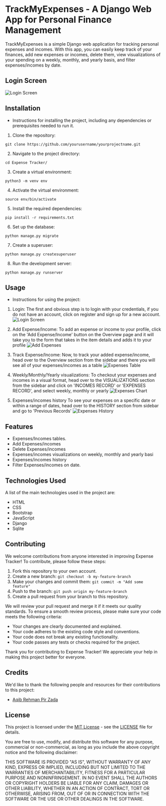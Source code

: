 # TrackMyExpenses - A Django Web App for Personal Finance Management

TrackMyExpenses is a simple Django web application for tracking personal expenses and incomes. With this app, you can easily keep track of your finances, add new expenses or incomes, delete them, view visualizations of your spending on a weekly, monthly, and yearly basis, and filter expenses/incomes by date.

## Login Screen

![Login Screen](screenshots/login.JPG)

## Installation

- Instructions for installing the project, including any dependencies or prerequisites needed to run it.


1. Clone the repository:

```
git clone https://github.com/yourusername/yourprojectname.git
```

2. Navigate to the project directory: 
```
cd Expense Tracker/
```

3. Create a virtual environment:
```
python3 -m venv env
```

4. Activate the virtual environment:
```
source env/bin/activate
```

5. Install the required dependencies: 
```
pip install -r requirements.txt
```

6. Set up the database: 
```
python manage.py migrate
```

7. Create a superuser:
```
python manage.py createsuperuser
```

8. Run the development server: 
```
python manage.py runserver
```

## Usage

- Instructions for using the project:

1. Login:
The first and obvious step is to login with your credentials, if you do not have an account, click on register and sign up for a new account.
![Login Screen](screenshots/login.JPG)

2. Add Expense/Income:
To add an expense or income to your profile, click on the 'Add Expense/Income' button on the Overview page and it will take you to the form that takes in the item details and adds it to your profile
![Add Expenses](screenshots/addItem.JPG)

3. Track Expense/Income:
Now, to track your added expense/income, head over to the Overview section from the sidebar and there you will see all of your expenses/incomes as a table
![Expenses Table](screenshots/expenses-incomes-table.JPG)

4. Weekly/Monthly/Yearly visualizations:
To checkout your expenses and incomes in a visual format, head over to the VISUALIZATIONS section from the sidebar and click on 'INCOMES RECORD' or 'EXPENSES RECORD', and select weekly, monthly or yearly
![Expenses Chart](screenshots/weekly-visualizations.JPG)

5. Expenses/incomes history
To see your expenses on a specific date or within a range of dates, head over to the HISTORY section from sidebar and go to 'Previous Records'
![Expenses History](screenshots/history.JPG)

## Features

- Expenses/Incomes tables.
- Add Expenses/incomes
- Delete Expenses/incomes
- Expenses/incomes visualizations on weekly, monthly and yearly basi
- Expenses/incomes history
- Filter Expenses/incomes on date.

## Technologies Used
A list of the main technologies used in the project are:

- HTML
- CSS
- Bootstrap
- JavaScript
- Django
- Sqlite

## Contributing

We welcome contributions from anyone interested in improving Expense Tracker! To contribute, please follow these steps:

1. Fork this repository to your own account.
2. Create a new branch: `git checkout -b my-feature-branch`
3. Make your changes and commit them: `git commit -m "Add some feature"`
4. Push to the branch: `git push origin my-feature-branch`
5. Create a pull request from your branch to this repository.

We will review your pull request and merge it if it meets our quality standards. To ensure a smooth review process, please make sure your code meets the following criteria:

- Your changes are clearly documented and explained.
- Your code adheres to the existing code style and conventions.
- Your code does not break any existing functionality.
- Your code passes any tests or checks required for the project.

Thank you for contributing to Expense Tracker! We appreciate your help in making this project better for everyone.

## Credits

We'd like to thank the following people and resources for their contributions to this project:

- [Aqib Rehman Pir Zada](https://github.com/aqibrehmanpirzada)

## License

This project is licensed under the [MIT License](https://opensource.org/licenses/MIT) - see the [LICENSE](LICENSE) file for details.

You are free to use, modify, and distribute this software for any purpose, commercial or non-commercial, as long as you include the above copyright notice and the following disclaimer:

THIS SOFTWARE IS PROVIDED "AS IS", WITHOUT WARRANTY OF ANY KIND, EXPRESS OR IMPLIED, INCLUDING BUT NOT LIMITED TO THE WARRANTIES OF MERCHANTABILITY, FITNESS FOR A PARTICULAR PURPOSE AND NONINFRINGEMENT. IN NO EVENT SHALL THE AUTHORS OR COPYRIGHT HOLDERS BE LIABLE FOR ANY CLAIM, DAMAGES OR OTHER LIABILITY, WHETHER IN AN ACTION OF CONTRACT, TORT OR OTHERWISE, ARISING FROM, OUT OF OR IN CONNECTION WITH THE SOFTWARE OR THE USE OR OTHER DEALINGS IN THE SOFTWARE.
